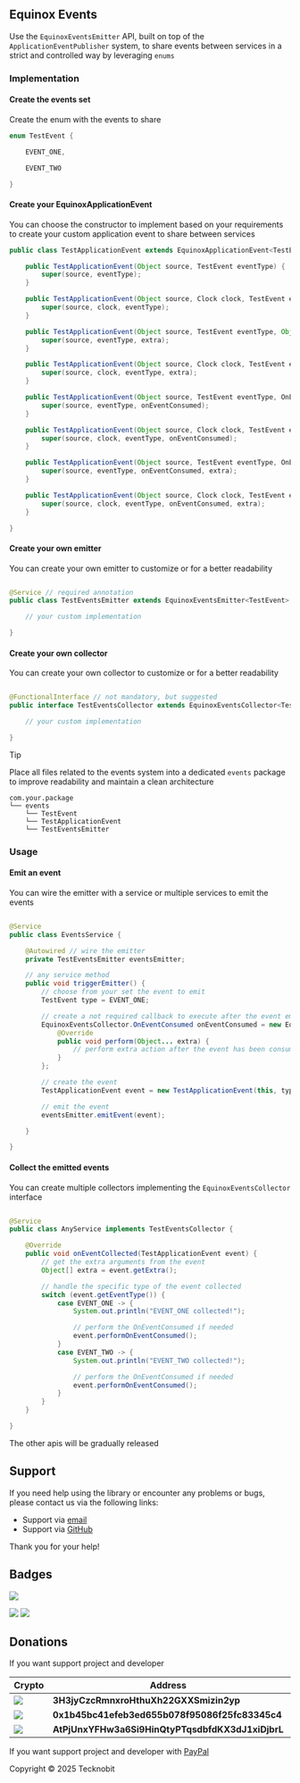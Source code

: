 ## Equinox Events

Use the `EquinoxEventsEmitter` API, built on top of the `ApplicationEventPublisher` system, to share events between
services in a strict and controlled way by leveraging `enums`

### Implementation

#### Create the events set

Create the enum with the events to share

```java
enum TestEvent {

    EVENT_ONE,

    EVENT_TWO

}
```

#### Create your EquinoxApplicationEvent

You can choose the constructor to implement based on your requirements to create your custom application event to share
between services

```java
public class TestApplicationEvent extends EquinoxApplicationEvent<TestEvent> {

    public TestApplicationEvent(Object source, TestEvent eventType) {
        super(source, eventType);
    }

    public TestApplicationEvent(Object source, Clock clock, TestEvent eventType) {
        super(source, clock, eventType);
    }

    public TestApplicationEvent(Object source, TestEvent eventType, Object... extra) {
        super(source, eventType, extra);
    }

    public TestApplicationEvent(Object source, Clock clock, TestEvent eventType, Object... extra) {
        super(source, clock, eventType, extra);
    }

    public TestApplicationEvent(Object source, TestEvent eventType, OnEventConsumed onEventConsumed) {
        super(source, eventType, onEventConsumed);
    }

    public TestApplicationEvent(Object source, Clock clock, TestEvent eventType, OnEventConsumed onEventConsumed) {
        super(source, clock, eventType, onEventConsumed);
    }

    public TestApplicationEvent(Object source, TestEvent eventType, OnEventConsumed onEventConsumed, Object... extra) {
        super(source, eventType, onEventConsumed, extra);
    }

    public TestApplicationEvent(Object source, Clock clock, TestEvent eventType, OnEventConsumed onEventConsumed, Object... extra) {
        super(source, clock, eventType, onEventConsumed, extra);
    }

}
```

#### Create your own emitter

You can create your own emitter to customize or for a better readability

```java

@Service // required annotation
public class TestEventsEmitter extends EquinoxEventsEmitter<TestEvent> {

    // your custom implementation

}
```

#### Create your own collector

You can create your own collector to customize or for a better readability

```java

@FunctionalInterface // not mandatory, but suggested
public interface TestEventsCollector extends EquinoxEventsCollector<TestEvent, TestApplicationEvent> {

    // your custom implementation

}
```

> [!TIP]  
> Place all files related to the events system into a dedicated `events` package to improve readability and maintain a
> clean architecture
>
> ```
> com.your.package
> └── events
>     └── TestEvent
>     └── TestApplicationEvent
>     └── TestEventsEmitter
> ```

### Usage

#### Emit an event

You can wire the emitter with a service or multiple services to emit the events

```java

@Service
public class EventsService {

    @Autowired // wire the emitter
    private TestEventsEmitter eventsEmitter;

    // any service method
    public void triggerEmitter() {
        // choose from your set the event to emit
        TestEvent type = EVENT_ONE;

        // create a not required callback to execute after the event emitted is performed
        EquinoxEventsCollector.OnEventConsumed onEventConsumed = new EquinoxEventsCollector.OnEventConsumed() {
            @Override
            public void perform(Object... extra) {
                // perform extra action after the event has been consumed
            }
        };

        // create the event
        TestApplicationEvent event = new TestApplicationEvent(this, type, onEventConsumed, /*add extra arguments if needed*/);

        // emit the event
        eventsEmitter.emitEvent(event);

    }

}
```

#### Collect the emitted events

You can create multiple collectors implementing the `EquinoxEventsCollector` interface

```java

@Service
public class AnyService implements TestEventsCollector {

    @Override
    public void onEventCollected(TestApplicationEvent event) {
        // get the extra arguments from the event
        Object[] extra = event.getExtra();

        // handle the specific type of the event collected
        switch (event.getEventType()) {
            case EVENT_ONE -> {
                System.out.println("EVENT_ONE collected!");

                // perform the OnEventConsumed if needed
                event.performOnEventConsumed();
            }
            case EVENT_TWO -> {
                System.out.println("EVENT_TWO collected!");

                // perform the OnEventConsumed if needed
                event.performOnEventConsumed();
            }
        }
    }

}
```

The other apis will be gradually released

## Support

If you need help using the library or encounter any problems or bugs, please contact us via the following links:

- Support via <a href="mailto:infotecknobitcompany@gmail.com">email</a>
- Support via <a href="https://github.com/N7ghtm4r3/Equinox/issues/new">GitHub</a>

Thank you for your help!

## Badges

[![](https://img.shields.io/badge/Google_Play-414141?style=for-the-badge&logo=google-play&logoColor=white)](https://play.google.com/store/apps/developer?id=Tecknobit)

[![](https://img.shields.io/badge/Spring_Boot-F2F4F9?style=for-the-badge&logo=spring-boot)](https://spring.io/projects/spring-boot) [![](https://img.shields.io/badge/Java-ED8B00?style=for-the-badge&logo=java&logoColor=white)](https://www.oracle.com/java/)

## Donations

If you want support project and developer

| Crypto                                                                                              | Address                                          | Network  |
|-----------------------------------------------------------------------------------------------------|--------------------------------------------------|----------|
| ![](https://img.shields.io/badge/Bitcoin-000000?style=for-the-badge&logo=bitcoin&logoColor=white)   | **3H3jyCzcRmnxroHthuXh22GXXSmizin2yp**           | Bitcoin  |
| ![](https://img.shields.io/badge/Ethereum-3C3C3D?style=for-the-badge&logo=Ethereum&logoColor=white) | **0x1b45bc41efeb3ed655b078f95086f25fc83345c4**   | Ethereum |
| ![](https://img.shields.io/badge/Solana-000?style=for-the-badge&logo=Solana&logoColor=9945FF)       | **AtPjUnxYFHw3a6Si9HinQtyPTqsdbfdKX3dJ1xiDjbrL** | Solana   |

If you want support project and developer
with <a href="https://www.paypal.com/donate/?hosted_button_id=5QMN5UQH7LDT4">PayPal</a>

Copyright © 2025 Tecknobit
